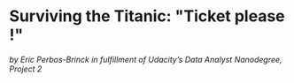 # Surviving the Titanic: "Ticket please !"  
 
 _by Eric Perbos-Brinck in fulfillment of Udacity’s Data Analyst Nanodegree, Project 2_  
 </br>
 

